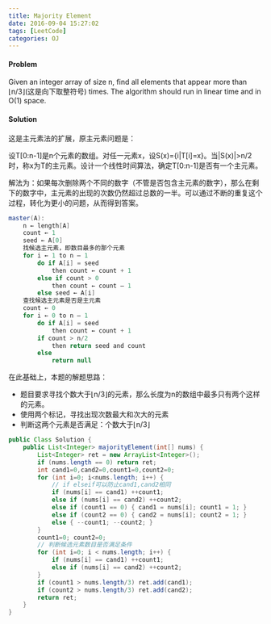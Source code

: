 ```yaml
---
title: Majority Element
date: 2016-09-04 15:27:02
tags: [LeetCode]
categories: OJ
---
```

#### Problem
Given an integer array of size n, find all elements that appear more than ⌊n/3⌋(这是向下取整符号) times. The algorithm should run in linear time and in O(1) space.


#### Solution
这是主元素法的扩展，原主元素问题是：

设T[0:n-1]是n个元素的数组。对任一元素x，设S(x)={i|T[i]=x}。当|S(x)|>n/2时，称x为T的主元素。设计一个线性时间算法，确定T[0:n-1]是否有一个主元素。


解法为：如果每次删除两个不同的数字（不管是否包含主元素的数字），那么在剩下的数字中，主元素的出现的次数仍然超过总数的一半。可以通过不断的重复这个过程，转化为更小的问题，从而得到答案。

```java
master(A):
    n ← length[A]
    count ← 1
    seed ← A[0]
    找候选主元素，即数目最多的那个元素
    for i ← 1 to n – 1
        do if A[i] = seed
            then count ← count + 1
        else if count > 0
            then count ← count – 1
        else seed ← A[i]
    查找候选主元素是否是主元素
    count ← 0
    for i ← 0 to n – 1
        do if A[i] = seed
            then count ← count + 1
        if count > n/2
            then return seed and count
        else
            return null
```

在此基础上，本题的解题思路：

- 题目要求寻找个数大于⌊n/3⌋的元素，那么长度为n的数组中最多只有两个这样的元素。
- 使用两个标记，寻找出现次数最大和次大的元素
- 判断这两个元素是否满足：个数大于⌊n/3⌋

```java
public Class Solution {
    public List<Integer> majorityElement(int[] nums) {
        List<Integer> ret = new ArrayList<Integer>();
        if (nums.length == 0) return ret;
        int cand1=0,cand2=0,count1=0,count2=0;
        for (int i=0; i<nums.length; i++) {
            // if elseif可以防止cand1,cand2相同
            if (nums[i] == cand1) ++count1;
            else if (nums[i] == cand2) ++count2;
            else if (count1 == 0) { cand1 = nums[i]; count1 = 1; }
            else if (count2 == 0) { cand2 = nums[i]; count2 = 1; }
            else { --count1; --count2; }
        }
        count1=0; count2=0;
        // 判断候选元素数目是否满足条件
        for (int i=0; i < nums.length; i++) {
            if (nums[i] == cand1) ++count1;
            else if (nums[i] == cand2) ++count2;
        }
        if (count1 > nums.length/3) ret.add(cand1);
        if (count2 > nums.length/3) ret.add(cand2);
        return ret;
    }
}
```